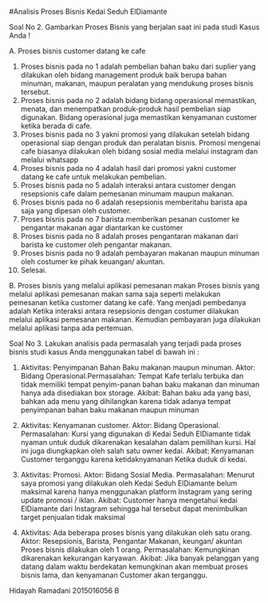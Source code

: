 
#Analisis Proses Bisnis Kedai Seduh ElDiamante


Soal No 2. Gambarkan Proses Bisnis yang berjalan saat ini pada studi Kasus Anda !

A. Proses bisnis customer datang ke cafe
1. Proses bisnis pada no 1 adalah pembelian bahan baku dari suplier yang dilakukan oleh bidang management produk baik berupa bahan minuman, makanan, maupun peralatan yang mendukung proses bisnis tersebut.
2. Proses bisnis pada no 2 adalah bidang bidang operasional memastikan, menata, dan menempatkan produk-produk hasil pembelian siap digunakan. Bidang operasional juga memastikan kenyamanan customer ketika berada di cafe.
3. Proses bisnis pada no 3 yakni promosi yang dilakukan setelah bidang operasional siap dengan produk dan peralatan bisnis. Promosi mengenai cafe biasanya dilakukan oleh bidang sosial media melalui instagram dan melalui whatsapp
4. Proses bisnis pada no 4 adalah hasil dari promosi yakni customer datang ke cafe untuk melakukan pembelian.
5. Proses bisnis pada no 5 adalah interaksi antara customer dengan resepsionis cafe dalam pemesanan minumam maupun makanan.
6. Proses bisnis pada no 6 adalah resepsionis memberitahu barista apa saja yang dipesan oleh customer.
7. Proses bisnis pada no 7 barista memberikan pesanan customer ke pengantar makanan agar diantarkan ke customer
8. Proses bisnis pada no 8 adalah proses pengantaran makanan dari barista ke customer oleh pengantar makanan.
9. Proses bisnis pada no 9 adalah pembayaran makanan maupun minuman oleh costumer ke pihak keuangan/ akuntan.
10. Selesai.

B. Proses bisnis yang melalui aplikasi pemesanan makan Proses bisnis yang melalui aplikasi pemesanan makan sama saja seperti melakukan pemesanan ketika customer datang ke café. Yang menjadi pembedanya adalah Ketika interaksi antara resepsionis dengan costumer dilakukan melalui aplikasi pemesanan makanan. Kemudian pembayaran juga dilakukan melalui aplikasi tanpa ada pertemuan.

Soal No 3. Lakukan analisis pada permasalah yang terjadi pada proses bisnis studi kasus Anda menggunakan tabel di bawah ini :

1. Aktivitas: Penyimpanan Bahan Baku makanan maupun minuman. Aktor: Bidang Operasional.Permasalahan: Tempat Kafe terlalu terbuka dan tidak memiliki tempat penyim-panan bahan baku makanan dan minuman hanya ada disediakan box storage. Akibat: Bahan baku ada yang basi, bahkan ada menu yang dihilangkan karena tidak adanya tempat penyimpanan bahan baku makanan maupun minuman

2. Aktivitas: Kenyamanan customer. Aktor: Bidang Operasional. Permasalahan: Kursi yang digunakan di Kedai Seduh ElDiamante tidak nyaman untuk duduk dikarenakan kesalahan dalam pemilihan kursi. Hal ini juga diungkapkan oleh salah satu owner kedai. Akibat: Kenyamanan Customer terganggu karena ketidaknyamanan Ketika duduk di kedai.

3. Aktivitas: Promosi. Aktor: Bidang Sosial Media. Permasalahan: Menurut saya promosi yang dilakukan oleh Kedai Seduh  ElDiamante belum maksimal karena hanya menggunakan platform Instagram yang sering update promosi / iklan. Akibat: Customer hanya mengetahui kedai ElDiamante dari Instagram sehingga hal tersebut dapat menimbulkan target penjualan tidak maksimal

4. Aktivitas: Ada beberapa proses bisnis yang dilakukan oleh satu orang. Aktor: Resepsionis, Barista, Pengantar Makanan, keungan/ akuntan Proses bisnis dilakukan oleh 1 orang. Permasalahan: Kemungkinan dikarenakan kekurangan karyawan. Akibat: Jika banyak pelanggan yang datang dalam waktu berdekatan kemungkinan akan membuat proses bisnis lama, dan kenyamanan Customer akan terganggu.

Hidayah Ramadani 2015016056 B
